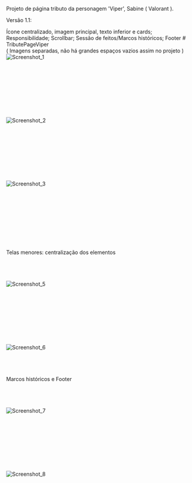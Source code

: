 Projeto de página tributo da personagem 'Viper', Sabine ( Valorant ).

Versão 1.1:

Ícone centralizado, imagem principal, texto inferior e cards; Responsibilidade; Scrollbar; Sessão de feitos/Marcos históricos; Footer # TributePageViper
<br>
( Imagens separadas, não há grandes espaços vazios assim no projeto )
![Screenshot_1](https://user-images.githubusercontent.com/74564883/173202447-80c54206-8ee0-44a9-a681-bdf34dc5a8a1.jpg)
<br/><br/><br/><br/><br/><br/><br/><br/><br/><br/>
![Screenshot_2](https://user-images.githubusercontent.com/74564883/173202451-58134e9d-7f08-41dc-99fc-1800a1adf395.jpg)
<br/><br/><br/><br/><br/><br/><br/><br/><br/><br/>
![Screenshot_3](https://user-images.githubusercontent.com/74564883/173202453-1bd3129c-56b8-471d-9fca-6017898d5d10.jpg)
<br/><br/><br/><br/><br/><br/><br/><br/><br/><br/>

 Telas menores: centralização dos elementos
 <br/><br/><br/><br/><br/>
![Screenshot_5](https://user-images.githubusercontent.com/74564883/173202842-e445d1c0-4f0f-4ab4-ba4f-d020a7f0371e.jpg)
<br/><br/><br/><br/><br/><br/><br/><br/><br/><br/>
![Screenshot_6](https://user-images.githubusercontent.com/74564883/173202844-945b7b74-32a4-4d1c-a45f-5d0b2d349b84.jpg)
<br/><br/><br/><br/><br/>
Marcos históricos e Footer
<br/><br/><br/><br/><br/>
![Screenshot_7](https://user-images.githubusercontent.com/74564883/173247325-346edc57-95f7-4160-85f7-6ad1b5b6a944.jpg)
<br/><br/><br/><br/><br/><br/><br/><br/><br/><br/>
![Screenshot_8](https://user-images.githubusercontent.com/74564883/173247330-829a5523-2d29-47fb-aa5c-645be3b488e2.jpg)

